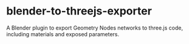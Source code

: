 # blender-to-threejs-exporter
A Blender plugin to export Geometry Nodes networks to three.js code, including materials and exposed parameters.
